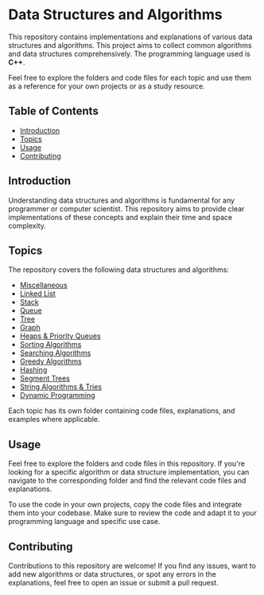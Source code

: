# Data Structures and Algorithms

This repository contains implementations and explanations of various data structures and algorithms. This project aims to collect common algorithms and data structures comprehensively.
The programming language used is **C++**.

Feel free to explore the folders and code files for each topic and use them as a reference for your own projects or as a study resource.

## Table of Contents

- [Introduction](#introduction)
- [Topics](#topics)
- [Usage](#usage)
- [Contributing](#contributing)

## Introduction

Understanding data structures and algorithms is fundamental for any programmer or computer scientist. This repository aims to provide clear implementations of these concepts and explain their time and space complexity.

## Topics

The repository covers the following data structures and algorithms:
- [Miscellaneous](/Miscellaneous-Algorithms)
- [Linked List](/linked-list)
- [Stack](/stack)
- [Queue](/queue)
- [Tree](/tree)
- [Graph](/graph)
- [Heaps & Priority Queues](/heaps)
- [Sorting Algorithms](/sorting)
- [Searching Algorithms](/searching)
- [Greedy Algorithms](/greedy)
- [Hashing](/hashing)
- [Segment Trees](/segment-trees)
- [String Algorithms & Tries](/trie)
- [Dynamic Programming](/dynamic-programming)

Each topic has its own folder containing code files, explanations, and examples where applicable.

## Usage

Feel free to explore the folders and code files in this repository. If you're looking for a specific algorithm or data structure implementation, you can navigate to the corresponding folder and find the relevant code files and explanations.

To use the code in your own projects, copy the code files and integrate them into your codebase. Make sure to review the code and adapt it to your programming language and specific use case.

## Contributing

Contributions to this repository are welcome! If you find any issues, want to add new algorithms or data structures, or spot any errors in the explanations, feel free to open an issue or submit a pull request.

